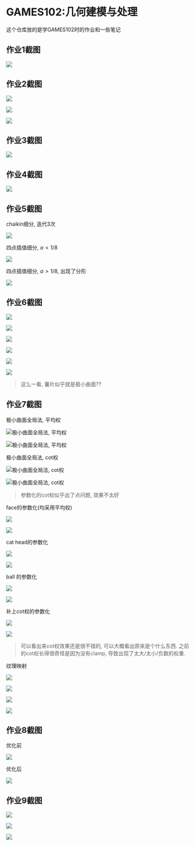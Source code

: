 # GAMES102:几何建模与处理
这个仓库放的是学GAMES102时的作业和一些笔记

## 作业1截图


![](https://raw.githubusercontent.com/zone-1614/pic/main/img/Snipaste_2023-01-26_10-58-38.png)

## 作业2截图


![](https://raw.githubusercontent.com/zone-1614/pic/main/img/hw2_rbf.png)

![](https://raw.githubusercontent.com/zone-1614/pic/main/img/hw2_rbf2.png)

![](https://raw.githubusercontent.com/zone-1614/pic/main/img/hw2_rbf3.png)


## 作业3截图
![](https://raw.githubusercontent.com/zone-1614/pic/main/img/Snipaste_2023-01-26_10-58-11.png)

## 作业4截图
![](https://raw.githubusercontent.com/zone-1614/pic/main/img/cubic_spline2.png)

## 作业5截图
chaikin细分, 迭代3次


![](https://raw.githubusercontent.com/zone-1614/pic/main/img/chaikin%E7%BB%86%E5%88%86.png)


四点插值细分, $\alpha < 1/8$


![](https://raw.githubusercontent.com/zone-1614/pic/main/img/%E5%9B%9B%E7%82%B9%E6%8F%92%E5%80%BC%E7%BB%86%E5%88%86_%E6%AD%A3%E5%B8%B8%E6%83%85%E5%86%B5.png)


四点插值细分, $\alpha > 1/8$, 出现了分形


![](https://raw.githubusercontent.com/zone-1614/pic/main/img/%E5%9B%9B%E7%82%B9%E6%8F%92%E5%80%BC%E7%BB%86%E5%88%86_%E7%97%85%E6%80%81%E6%83%85%E5%86%B5.png)


## 作业6截图
![](https://raw.githubusercontent.com/zone-1614/pic/main/img/face1.png)

![](https://raw.githubusercontent.com/zone-1614/pic/main/img/face2.png)

![](https://raw.githubusercontent.com/zone-1614/pic/main/img/ball1.png)

![](https://raw.githubusercontent.com/zone-1614/pic/main/img/ball2.png)

![](https://raw.githubusercontent.com/zone-1614/pic/main/img/lsmesh1.png)

![](https://raw.githubusercontent.com/zone-1614/pic/main/img/lsmesh2.png)
> 这么一看, 薯片似乎就是极小曲面??

## 作业7截图

极小曲面全局法, 平均权


![极小曲面全局法, 平均权](https://raw.githubusercontent.com/zone-1614/pic/main/img/hw7_%E5%85%A8%E5%B1%80%E6%B3%95_%E5%B9%B3%E5%9D%87%E6%9D%831.png)


![极小曲面全局法, 平均权](https://raw.githubusercontent.com/zone-1614/pic/main/img/hw7_%E5%85%A8%E5%B1%80%E6%B3%95_%E5%B9%B3%E5%9D%87%E6%9D%83_cathead.png)


极小曲面全局法, cot权


![极小曲面全局法, cot权](https://raw.githubusercontent.com/zone-1614/pic/main/img/hw7_%E5%85%A8%E5%B1%80%E6%B3%95_cot%E6%9D%83_face.png)

![极小曲面全局法, cot权](https://raw.githubusercontent.com/zone-1614/pic/main/img/hw7_%E5%85%A8%E5%B1%80%E6%B3%95_cot%E6%9D%83_cathead.png)



> 参数化的cot权似乎出了点问题, 效果不太好




face的参数化(均采用平均权)



![](https://raw.githubusercontent.com/zone-1614/pic/main/img/hw7_%E5%8F%82%E6%95%B0%E5%8C%96_%E5%B9%B3%E5%9D%87%E6%9D%83_face.png)

![](https://raw.githubusercontent.com/zone-1614/pic/main/img/hw7_%E5%8F%82%E6%95%B0%E5%8C%96_%E5%B9%B3%E5%9D%87%E6%9D%83_face2.png)


cat head的参数化



![](https://raw.githubusercontent.com/zone-1614/pic/main/img/hw7_%E5%8F%82%E6%95%B0%E5%8C%96_%E5%B9%B3%E5%9D%87%E6%9D%83_cathead.png)

![](https://raw.githubusercontent.com/zone-1614/pic/main/img/hw7_%E5%8F%82%E6%95%B0%E5%8C%96_%E5%B9%B3%E5%9D%87%E6%9D%83_cathead2.png)


ball 的参数化



![](https://raw.githubusercontent.com/zone-1614/pic/main/img/hw7_%E5%8F%82%E6%95%B0%E5%8C%96_%E5%B9%B3%E5%9D%87%E6%9D%83_ball.png)

![](https://raw.githubusercontent.com/zone-1614/pic/main/img/hw7_%E5%8F%82%E6%95%B0%E5%8C%96_%E5%B9%B3%E5%9D%87%E6%9D%83_ball2.png)


补上cot权的参数化



![](https://raw.githubusercontent.com/zone-1614/pic/main/img/hw7_%E5%8F%82%E6%95%B0%E5%8C%96_cot%E6%9D%83_face.png)

![](https://raw.githubusercontent.com/zone-1614/pic/main/img/hw7_%E5%8F%82%E6%95%B0%E5%8C%96_cot%E6%9D%83_face2.png)

> 可以看出来cot权效果还是很不错的, 可以大概看出原来是个什么东西. 之前的cot权长得很奇怪是因为没有clamp, 导致出现了太大/太小/负数的权重.

纹理映射


![](https://raw.githubusercontent.com/zone-1614/pic/main/img/hw7_%E7%BA%B9%E7%90%86%E6%98%A0%E5%B0%843.png)

![](https://raw.githubusercontent.com/zone-1614/pic/main/img/hw7_%E7%BA%B9%E7%90%86%E6%98%A0%E5%B0%84.png)

![](https://raw.githubusercontent.com/zone-1614/pic/main/img/hw7_%E7%BA%B9%E7%90%86%E6%98%A0%E5%B0%844.png)

![](https://raw.githubusercontent.com/zone-1614/pic/main/img/hw7_%E7%BA%B9%E7%90%86%E6%98%A0%E5%B0%845.png)


## 作业8截图

优化前

![](https://raw.githubusercontent.com/zone-1614/pic/main/img/hw8_voronoi.png)

优化后

![](https://raw.githubusercontent.com/zone-1614/pic/main/img/hw8_voronoi2.png)


## 作业9截图

![](https://raw.githubusercontent.com/zone-1614/pic/main/img/hw9_qem_1.png)

![](https://raw.githubusercontent.com/zone-1614/pic/main/img/hw9_qem_2.png)

![](https://raw.githubusercontent.com/zone-1614/pic/main/img/hw9_qem_3.png)